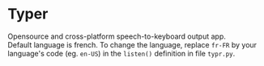 # Typer
Opensource and cross-platform speech-to-keyboard output app. \
Default language is french. To change the language, replace `fr-FR` by your language's code (eg. `en-US`) in the `listen()` definition in file `typr.py`.
